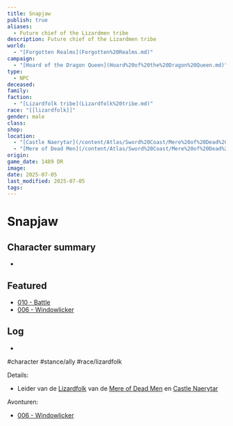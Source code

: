 ```yaml
---
title: Snapjaw
publish: true
aliases:
  - Future chief of the Lizardmen tribe
description: Future chief of the Lizardmen tribe
world:
  - "[Forgotten Realms](Forgotten%20Realms.md)"
campaign:
  - "[Hoard of the Dragon Queen](Hoard%20of%20the%20Dragon%20Queen.md)"
type:
  - NPC
deceased: 
family: 
faction:
  - "[Lizardfolk tribe](Lizardfolk%20tribe.md)"
race: "[[lizardfolk]]"
gender: male
class: 
shop: 
location:
  - "[Castle Naerytar](/content/Atlas/Sword%20Coast/Mere%20of%20Dead%20Men/Castle%20Naerytar.md)"
  - "[Mere of Dead Men](/content/Atlas/Sword%20Coast/Mere%20of%20Dead%20Men/index.md)"
origin: 
game_date: 1489 DR
image: 
date: 2025-07-05
last_modified: 2025-07-05
tags: 
---
```

# Snapjaw

## Character summary
* 

## Featured
- [010 - Battle](/content/Adventures/010%20-%20Battle.md)
- [006 - Windowlicker](/content/Adventures/006%20-%20Windowlicker.md)


## Log
* 
#character #stance/ally #race/lizardfolk 

Details:
- Leider van de [Lizardfolk](Lizardfolk.md) van de [Mere of Dead Men](/content/Atlas/Sword%20Coast/Mere%20of%20Dead%20Men/index.md) en [Castle Naerytar](/content/Atlas/Sword%20Coast/Mere%20of%20Dead%20Men/Castle%20Naerytar.md)

Avonturen:
- [006 - Windowlicker](/content/Adventures/006%20-%20Windowlicker.md)